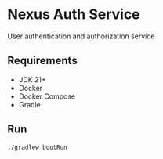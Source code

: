 # Nexus Auth Service

User authentication and authorization service



## Requirements

- JDK 21+
- Docker
- Docker Compose
- Gradle

## Run

```shell
./gradlew bootRun
```